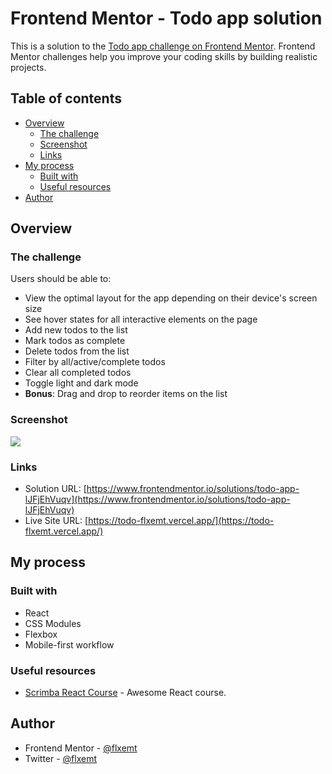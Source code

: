 # Frontend Mentor - Todo app solution

This is a solution to the [Todo app challenge on Frontend Mentor](https://www.frontendmentor.io/challenges/todo-app-Su1_KokOW). Frontend Mentor challenges help you improve your coding skills by building realistic projects.

## Table of contents

- [Overview](#overview)
  - [The challenge](#the-challenge)
  - [Screenshot](#screenshot)
  - [Links](#links)
- [My process](#my-process)
  - [Built with](#built-with)
  - [Useful resources](#useful-resources)
- [Author](#author)

## Overview

### The challenge

Users should be able to:

- View the optimal layout for the app depending on their device's screen size
- See hover states for all interactive elements on the page
- Add new todos to the list
- Mark todos as complete
- Delete todos from the list
- Filter by all/active/complete todos
- Clear all completed todos
- Toggle light and dark mode
- **Bonus**: Drag and drop to reorder items on the list

### Screenshot

![](https://i.imgur.com/RAS21XM.png)

### Links

- Solution URL: [https://www.frontendmentor.io/solutions/todo-app-lJFjEhVuqv](https://www.frontendmentor.io/solutions/todo-app-lJFjEhVuqv)
- Live Site URL: [https://todo-flxemt.vercel.app/](https://todo-flxemt.vercel.app/)

## My process

### Built with

- React
- CSS Modules
- Flexbox
- Mobile-first workflow

### Useful resources

- [Scrimba React Course](https://scrimba.com/learn/learnreact) - Awesome React course.

## Author

- Frontend Mentor - [@flxemt](https://www.frontendmentor.io/profile/flxemt)
- Twitter - [@flxemt](https://twitter.com/flxemt)
